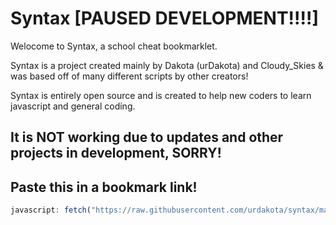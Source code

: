 # Syntax [PAUSED DEVELOPMENT!!!!]

Welocome to Syntax, a school cheat bookmarklet.

Syntax is a project created mainly by Dakota (urDakota) and Cloudy_Skies & was based off of many different scripts by other creators!

Syntax is entirely open source and is created to help new coders to learn javascript and general coding.

## It is NOT working due to updates and other projects in development, SORRY!

## Paste this in a bookmark link!
```js
javascript: fetch("https://raw.githubusercontent.com/urdakota/syntax/main/main.js").then((res) => res.text().then((t) => eval(t)))
```
